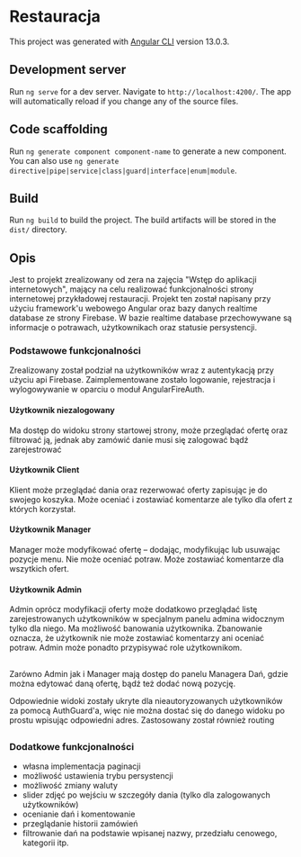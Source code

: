 # Restauracja

This project was generated with [Angular CLI](https://github.com/angular/angular-cli) version 13.0.3.

## Development server

Run `ng serve` for a dev server. Navigate to `http://localhost:4200/`. The app will automatically reload if you change any of the source files.

## Code scaffolding

Run `ng generate component component-name` to generate a new component. You can also use `ng generate directive|pipe|service|class|guard|interface|enum|module`.

## Build

Run `ng build` to build the project. The build artifacts will be stored in the `dist/` directory.

## Opis 

Jest to projekt zrealizowany od zera na zajęcia "Wstęp do aplikacji internetowych", mający na celu realizować funkcjonalności strony internetowej przykładowej restauracji. Projekt ten został napisany przy użyciu framework'u webowego Angular oraz bazy danych realtime database ze strony Firebase. W bazie realtime database przechowywane są informacje o potrawach, użytkownikach oraz statusie persystencji.

### Podstawowe funkcjonalności 

Zrealizowany został podział na użytkowników wraz z autentykacją przy użyciu api Firebase. Zaimplementowane zostało logowanie, rejestracja i wylogowywanie w oparciu o moduł AngularFireAuth.

#### Użytkownik niezalogowany

Ma dostęp do widoku strony startowej strony, może przeglądać ofertę oraz filtrować ją, jednak aby zamówić danie musi się zalogować bądź zarejestrować

#### Użytkownik Client

Klient może przeglądać dania oraz rezerwować oferty zapisując je do swojego koszyka. Może oceniać i zostawiać komentarze ale tylko dla ofert z których 
korzystał. 

#### Użytkownik Manager

Manager może modyfikować ofertę – dodając, modyfikując lub usuwając pozycje menu. Nie 
może oceniać potraw. Może zostawiać komentarze dla wszytkich ofert. 

#### Użytkownik Admin

Admin oprócz modyfikacji oferty może dodatkowo przeglądać listę zarejestrowanych 
użytkowników w specjalnym panelu admina widocznym tylko dla niego. Ma możliwość banowania użytkownika. Zbanowanie oznacza, że użytkownik nie 
może zostawiać komentarzy ani oceniać potraw. Admin może ponadto przypisywać role użytkownikom.

##

Zarówno Admin jak i Manager mają dostęp do panelu Managera Dań, gdzie można edytować daną ofertę, bądź też dodać nową pozycję.

Odpowiednie widoki zostały ukryte dla nieautoryzowanych użytkowników za pomocą AuthGuard'a, więc nie można dostać się do danego widoku po prostu wpisując odpowiedni adres. Zastosowany został również routing

##
### Dodatkowe funkcjonalności

- własna implementacja paginacji
- możliwość ustawienia trybu persystencji
- możliwość zmiany waluty
- slider zdjęć po wejściu w szczegóły dania (tylko dla zalogowanych użytkowników)
- ocenianie dań i komentowanie
- przeglądanie historii zamówień
- filtrowanie dań na podstawie wpisanej nazwy, przedziału cenowego, kategorii itp.
